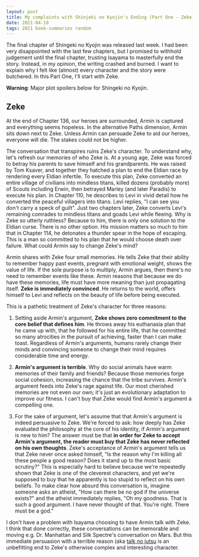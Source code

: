 ```yaml
---
layout: post
title: My complaints with Shinjeki no Kyojin's Ending (Part One - Zeke)
date: 2021-04-10
tags: 2021 book-summaries random
---
```


The final chapter of Shingeki no Kyojin was released last week. I had been very 
disappointed with the last few chapters, but I promised to withhold judgement until 
the final chapter, trusting Isayama to masterfully end the story. Instead, in my 
opinion, the writing crashed and burned. I want to explain why I felt like (almost)
every character and the story were butchered. In this Part One, I'll start with Zeke.

__Warning__: Major plot spoilers below for Shingeki no Kyojin.

## Zeke

At the end of Chapter 136, our heroes are surrounded, Armin is captured and everything seems hopeless.
In the alternative Paths dimension, Armin sits down next to Zeke. Unless Armin can persuade
Zeke to aid our heroes, everyone will die. The stakes could not be higher.

The conversation that transpires ruins Zeke's character. To understand why, let's refresh
our memories of who Zeke is. At a young age,
Zeke was forced to betray his parents to save himself and his grandparents. He was raised
by Tom Ksaver, and together they hatched a plan to end the Eldian race by rendering every
Eldian infertile. To execute this plan, Zeke converted an entire village of civilians
into mindless titans, killed dozens (probably more) of Scouts including Erwin, then
betrayed Marley (and later Paradis) to execute his plan. In Chapter 110, he describes
to Levi in vivid detail
how he converted the peaceful villagers into titans. Levi replies, "I can see you don't carry a
speck of guilt". Just two chapters later, Zeke converts Levi's remaining comrades to mindless
titans and goads Levi while fleeing. Why is Zeke so utterly ruthless? Because to
him, there is only one solution to the Eldian curse. There is no other option. His mission
matters so much to him that in Chapter 114, he detonates a thunder spear
in the hope of escaping. This is a man so committed to his plan that he would choose
death over failure. What could Armin say to change Zeke's mind?

Armin shares with Zeke four small memories. He tells Zeke that their ability to remember
happy past events, pregnant with emotional weight, shows the value of life. If the
sole purpose is to multiply, Armin argues, then there's no need to remember events like these.
Armin reasons that because we do have these memories, life must have more meaning than just 
propagating itself. __Zeke is immediately convinced__. He returns to the world,
offers himself to Levi and reflects on the beauty of life before being executed.

This is a pathetic treatment of Zeke's character for three reasons:

1. Setting aside Armin's argument, __Zeke shows zero commitment to the core belief that 
   defines him__.
He throws away his euthanasia plan that he came up with, that he followed for his entire life,
that he committed so many atrocities in the pursuit of achieving, faster than I can make toast.
   Regardless of Armin's arguments, humans rarely change their minds and convincing someone
   to change their mind requires considerable time and energy.
   
2. __Armin's argument is terrible__. Why do social animals have warm
memories of their family and friends? Because those memories forge social cohesion,
increasing the chance that the tribe survives. Armin's argument feeds into Zeke's rage
against life. Our most cherished memories are not even our own; it's just an evolutionary
adaptation to improve our fitness. I can't buy that Zeke would find Armin's argument a
compelling one.
   
3. For the sake of argument, let's assume that that Armin's argument
is indeed persuasive to Zeke. We're forced to ask: how deeply has Zeke evaluated the
philosophy at the core of his identity, if Armin's argument is new to him? The answer must
be that __in order for Zeke to accept Armin's argument, the reader must buy that
   Zeke has never reflected on his own thoughts__. Zeke's acceptance of Armin's argument
   tells us that Zeke never once asked himself, "Is the reason why I'm killing all these
   people a good reason? Does it stand up to the most basic scrutiny?" This is especially
   hard to believe because we're repeatedly shown that Zeke is one of the cleverest 
   characters, and yet we're supposed to buy that he apparently is too stupid to 
   reflect on his own beliefs. To make clear how absurd this conversation is, 
   imagine someone asks an atheist, "How can there be no god if the universe 
   exists?" and the atheist immediately replies, "Oh my goodness. That is such 
   a good argument. I have never thought of that. You're right. There must be a god."
   
I don't have a problem with Isayama choosing to have Armin talk with Zeke. I think that
done correctly, these conversations can be memorable and moving e.g. Dr. Manhattan and Silk
Spectre's conversation on Mars. But this immediate persuasion with a terrible reason (aka
[talk no jutsu](https://konohalibrary.fandom.com/wiki/Talk_No_Jutsu) is an unbefitting end
to Zeke's otherwise complex and interesting character.
